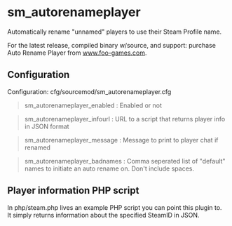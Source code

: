 sm_autorenameplayer
===================

Automatically rename "unnamed" players to use their Steam Profile name.

For the latest release, compiled binary w/source, and support:  purchase Auto Rename Player from www.foo-games.com.  

Configuration
-------------

Configuration: cfg/sourcemod/sm_autorenameplayer.cfg

> sm_autorenameplayer_enabled    : Enabled or not

> sm_autorenameplayer_infourl    : URL to a script that returns player info in JSON format

> sm_autorenameplayer_message    : Message to print to player chat if renamed

> sm_autorenameplayer_badnames   : Comma seperated list of "default" names to initiate an auto rename on.  Don't include spaces.



Player information PHP script
-----------------------------
In php/steam.php lives an example PHP script you can point this plugin to.   
It simply returns information about the specified SteamID in JSON.


